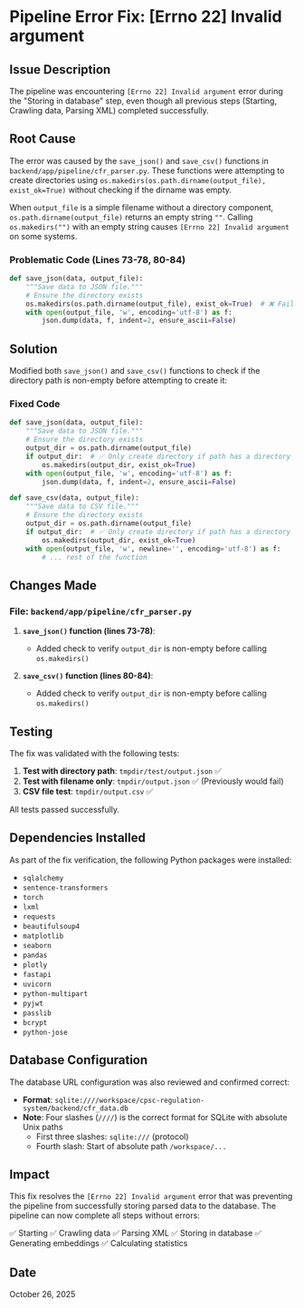 # Pipeline Error Fix: [Errno 22] Invalid argument

## Issue Description

The pipeline was encountering `[Errno 22] Invalid argument` error during the "Storing in database" step, even though all previous steps (Starting, Crawling data, Parsing XML) completed successfully.

## Root Cause

The error was caused by the `save_json()` and `save_csv()` functions in `backend/app/pipeline/cfr_parser.py`. These functions were attempting to create directories using `os.makedirs(os.path.dirname(output_file), exist_ok=True)` without checking if the dirname was empty.

When `output_file` is a simple filename without a directory component, `os.path.dirname(output_file)` returns an empty string `""`. Calling `os.makedirs("")` with an empty string causes `[Errno 22] Invalid argument` on some systems.

### Problematic Code (Lines 73-78, 80-84)
```python
def save_json(data, output_file):
    """Save data to JSON file."""
    # Ensure the directory exists
    os.makedirs(os.path.dirname(output_file), exist_ok=True)  # ❌ Fails if dirname is ""
    with open(output_file, 'w', encoding='utf-8') as f:
        json.dump(data, f, indent=2, ensure_ascii=False)
```

## Solution

Modified both `save_json()` and `save_csv()` functions to check if the directory path is non-empty before attempting to create it:

### Fixed Code
```python
def save_json(data, output_file):
    """Save data to JSON file."""
    # Ensure the directory exists
    output_dir = os.path.dirname(output_file)
    if output_dir:  # ✅ Only create directory if path has a directory component
        os.makedirs(output_dir, exist_ok=True)
    with open(output_file, 'w', encoding='utf-8') as f:
        json.dump(data, f, indent=2, ensure_ascii=False)

def save_csv(data, output_file):
    """Save data to CSV file."""
    # Ensure the directory exists
    output_dir = os.path.dirname(output_file)
    if output_dir:  # ✅ Only create directory if path has a directory component
        os.makedirs(output_dir, exist_ok=True)
    with open(output_file, 'w', newline='', encoding='utf-8') as f:
        # ... rest of the function
```

## Changes Made

### File: `backend/app/pipeline/cfr_parser.py`

1. **`save_json()` function (lines 73-78)**:
   - Added check to verify `output_dir` is non-empty before calling `os.makedirs()`
   
2. **`save_csv()` function (lines 80-84)**:
   - Added check to verify `output_dir` is non-empty before calling `os.makedirs()`

## Testing

The fix was validated with the following tests:

1. **Test with directory path**: `tmpdir/test/output.json` ✅
2. **Test with filename only**: `tmpdir/output.json` ✅ (Previously would fail)
3. **CSV file test**: `tmpdir/output.csv` ✅

All tests passed successfully.

## Dependencies Installed

As part of the fix verification, the following Python packages were installed:
- `sqlalchemy`
- `sentence-transformers`
- `torch`
- `lxml`
- `requests`
- `beautifulsoup4`
- `matplotlib`
- `seaborn`
- `pandas`
- `plotly`
- `fastapi`
- `uvicorn`
- `python-multipart`
- `pyjwt`
- `passlib`
- `bcrypt`
- `python-jose`

## Database Configuration

The database URL configuration was also reviewed and confirmed correct:
- **Format**: `sqlite:////workspace/cpsc-regulation-system/backend/cfr_data.db`
- **Note**: Four slashes (`////`) is the correct format for SQLite with absolute Unix paths
  - First three slashes: `sqlite:///` (protocol)
  - Fourth slash: Start of absolute path `/workspace/...`

## Impact

This fix resolves the `[Errno 22] Invalid argument` error that was preventing the pipeline from successfully storing parsed data to the database. The pipeline can now complete all steps without errors:

✅ Starting
✅ Crawling data
✅ Parsing XML
✅ Storing in database
✅ Generating embeddings
✅ Calculating statistics

## Date
October 26, 2025
